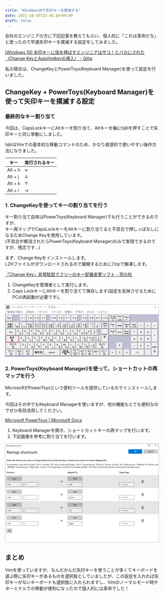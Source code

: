 ```yaml
---
title: "Windows10で矢印キーを撲滅する"
date: 2021-10-30T23:48:10+09:00
draft: false
---
```


会社のエンジニアの方に下記記事を教えてもらい、個人的に「これは革命だな」と思ったので早速矢印キーを撲滅する設定をしてみました。

[\[Windows 10\] 矢印キーに指を伸ばすエンジニアはザコ！とバカにされた（Change KeyとAutoHotkeyの導入） \- Qiita](https://qiita.com/riekure/items/49b941fa5159f9948313)

私の場合は、ChangeKeyとPowerToys(Keyboard Manager)を使って設定を行いました。

## ChangeKey + PowerToys(Keyboard Manager)を使って矢印キーを撲滅する設定

### 最終的なキー割り当て

今回は、CapsLockキーにAltキーを割り当て、Altキーを軸にhjklを押すことで矢印キーと同じ挙動にしました。  

hjklはVimでの基本的な移動コマンドのため、かなり直感的で使いやすい操作方法になりました。  

| キー    | 実行されるキー |
| ------- | -------------- |
| Alt + h | ←              |
| Alt + j | ↓              |
| Alt + k | ↑              |
| Alt + l | →              |

### 1. ChangeKeyを使ってキーの割り当てを行う

キー割り当て自体はPowerToys(Keyboard Manager)でも行うことができるのですが、  
キー再マップでCapsLockキーをAltキーに割り当てると不具合で押しっぱなしになるためChange Keyを使用しています。  
(不具合が解消されたらPowerToys(Keyboard Manager)のみで実現できるのですが、残念です…)  

まず、Change Keyをインストールします。  
LZHファイルがダウンロードされるので展開するために7zipで解凍します。  

[「Change Key」非常駐型でフリーのキー配置変更ソフト \- 窓の杜](https://forest.watch.impress.co.jp/library/software/changekey/)

1. ChangeKeyを管理者として実行します。
2. Caps LockキーにAltキーを割り当てて保存します(設定を反映させるためにPCの再起動が必要です)。

![Change Key](Snipaste_2021-10-31_00-15-34.png)

### 2. PowerToys(Keyboard Manager)を使って、ショートカットの再マップを行う

MicrosoftがPowerToysという便利ツールを提供しているのでインストールします。  

今回はその中でもKeyboard Managerを使いますが、他の機能もとても便利なのでぜひ有効活用してください。  

[Microsoft PowerToys \| Microsoft Docs](https://docs.microsoft.com/ja-jp/windows/powertoys/)

1. Keyboard Managerを開き、ショートカットキーの再マップを行います。
2. 下記画像を参考に割り当てを行います。

![Keyboard Manager](Snipaste_2021-10-31_00-21-46.png)

## まとめ

Vimを使っていますが、なんだかんだ矢印キーを使うことが多くてキーボードを選ぶ際に矢印キーがあるものを選択肢としていましたが、この設定を入れれば矢印キーがないキーボードも選択肢に入れられますし、Vimのノーマルモード時やターミナルでの移動が便利になったので個人的には革命でした！  
